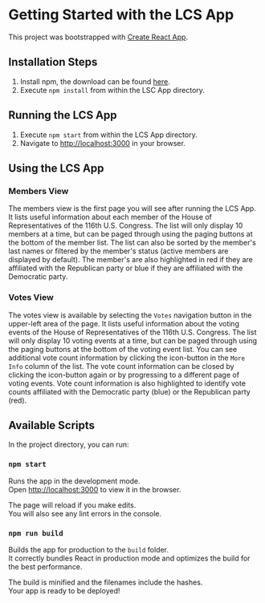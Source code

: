 # Getting Started with the LCS App

This project was bootstrapped with [Create React App](https://github.com/facebook/create-react-app).

## Installation Steps
1. Install npm, the download can be found [here](https://nodejs.org/en/).
2. Execute `npm install` from within the LSC App directory.

## Running the LCS App
1. Execute `npm start` from within the LCS App directory.
2. Navigate to [http://localhost:3000](http://localhost:3000) in your browser.

## Using the LCS App
### Members View
The members view is the first page you will see after running the LCS App. It lists useful information about each member of the House of Representatives of the 116th U.S. Congress. The list will only display 10 members at a time, but can be paged through using the paging buttons at the bottom of the member list. The list can also be sorted by the member's last names or filtered by the member's status (active members are displayed by default). The member's are also highlighted in red if they are affiliated with the Republican party or blue if they are affiliated with the Democratic party. 

### Votes View
The votes view is available by selecting the `Votes` navigation button in the upper-left area of the page. It lists useful information about the voting events of the House of Representatives of the 116th U.S. Congress. The list will only display 10 voting events at a time, but can be paged through using the paging buttons at the bottom of the voting event list. You can see additional vote count information by clicking the icon-button in the `More Info` column of the list. The vote count information can be closed by clicking the icon-button again or by progressing to a different page of voting events. Vote count information is also highlighted to identify vote counts affiliated with the Democratic party (blue) or the Republican party (red). 

## Available Scripts

In the project directory, you can run:

### `npm start`

Runs the app in the development mode.\
Open [http://localhost:3000](http://localhost:3000) to view it in the browser.

The page will reload if you make edits.\
You will also see any lint errors in the console.

### `npm run build`

Builds the app for production to the `build` folder.\
It correctly bundles React in production mode and optimizes the build for the best performance.

The build is minified and the filenames include the hashes.\
Your app is ready to be deployed!

